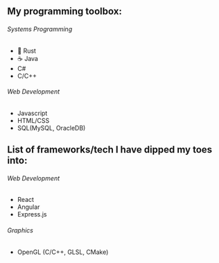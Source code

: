 ## My programming toolbox:
###### Systems Programming
- 🦀 Rust
- ☕ Java
- C#
- C/C++

###### Web Development
- Javascript
- HTML/CSS
- SQL(MySQL, OracleDB)

## List of frameworks/tech I have dipped my toes into:
###### Web Development
- React
- Angular
- Express.js
###### Graphics
- OpenGL (C/C++, GLSL, CMake)




<!---
SeijiDominic/SeijiDominic is a ✨ special ✨ repository because its `README.md` (this file) appears on your GitHub profile.
You can click the Preview link to take a look at your changes.
--->
